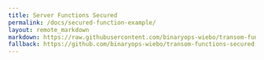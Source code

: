 ```yaml
---
title: Server Functions Secured
permalink: /docs/secured-function-example/
layout: remote_markdown
markdown: https://raw.githubusercontent.com/binaryops-wiebo/transom-functions-secured-example/master/README.md
fallback: https://github.com/binaryops-wiebo/transom-functions-secured-example/blob/master/README.md
---
```

